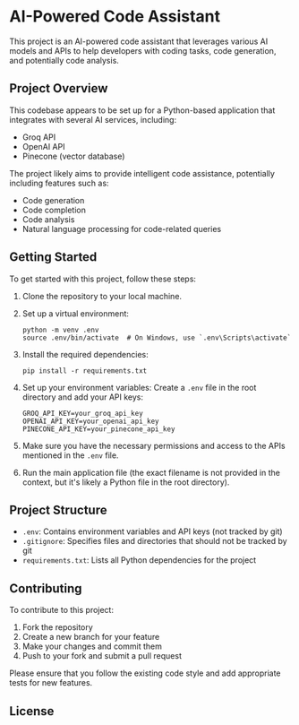 # AI-Powered Code Assistant

This project is an AI-powered code assistant that leverages various AI models and APIs to help developers with coding tasks, code generation, and potentially code analysis.

## Project Overview

This codebase appears to be set up for a Python-based application that integrates with several AI services, including:

- Groq API
- OpenAI API
- Pinecone (vector database)

The project likely aims to provide intelligent code assistance, potentially including features such as:

- Code generation
- Code completion
- Code analysis
- Natural language processing for code-related queries

## Getting Started

To get started with this project, follow these steps:

1. Clone the repository to your local machine.

2. Set up a virtual environment:
   ```
   python -m venv .env
   source .env/bin/activate  # On Windows, use `.env\Scripts\activate`
   ```

3. Install the required dependencies:
   ```
   pip install -r requirements.txt
   ```

4. Set up your environment variables:
   Create a `.env` file in the root directory and add your API keys:
   ```
   GROQ_API_KEY=your_groq_api_key
   OPENAI_API_KEY=your_openai_api_key
   PINECONE_API_KEY=your_pinecone_api_key
   ```

5. Make sure you have the necessary permissions and access to the APIs mentioned in the `.env` file.

6. Run the main application file (the exact filename is not provided in the context, but it's likely a Python file in the root directory).

## Project Structure

- `.env`: Contains environment variables and API keys (not tracked by git)
- `.gitignore`: Specifies files and directories that should not be tracked by git
- `requirements.txt`: Lists all Python dependencies for the project

## Contributing

To contribute to this project:

1. Fork the repository
2. Create a new branch for your feature
3. Make your changes and commit them
4. Push to your fork and submit a pull request

Please ensure that you follow the existing code style and add appropriate tests for new features.

## License


